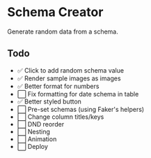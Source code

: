 # Schema Creator

Generate random data from a schema.

## Todo

- ✅ Click to add random schema value
- ✅ Render sample images as images
- ✅ Better format for numbers
- ⬜️ Fix formatting for date schema in table
- ✅ Better styled button
- ⬜️ Pre-set schemas (using Faker's helpers)
- ⬜️ Change column titles/keys
- ⬜️ DND reorder
- ⬜️ Nesting
- ⬜️ Animation
- ⬜️ Deploy
